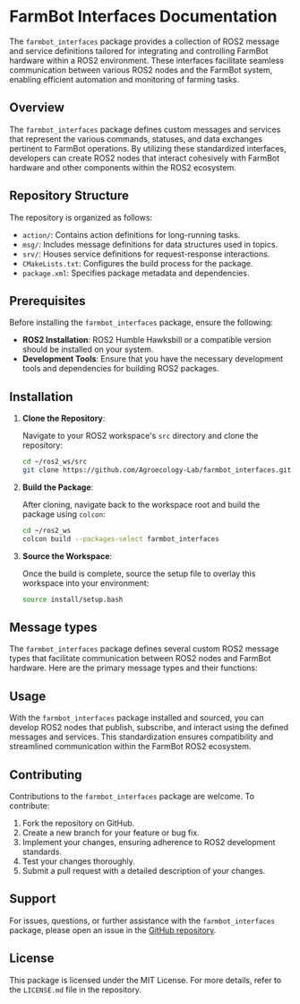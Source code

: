 # FarmBot Interfaces Documentation

The `farmbot_interfaces` package provides a collection of ROS2 message and service definitions tailored for integrating and controlling FarmBot hardware within a ROS2 environment. These interfaces facilitate seamless communication between various ROS2 nodes and the FarmBot system, enabling efficient automation and monitoring of farming tasks.

## Overview

The `farmbot_interfaces` package defines custom messages and services that represent the various commands, statuses, and data exchanges pertinent to FarmBot operations. By utilizing these standardized interfaces, developers can create ROS2 nodes that interact cohesively with FarmBot hardware and other components within the ROS2 ecosystem.

## Repository Structure

The repository is organized as follows:

- `action/`: Contains action definitions for long-running tasks.
- `msg/`: Includes message definitions for data structures used in topics.
- `srv/`: Houses service definitions for request-response interactions.
- `CMakeLists.txt`: Configures the build process for the package.
- `package.xml`: Specifies package metadata and dependencies.

## Prerequisites

Before installing the `farmbot_interfaces` package, ensure the following:

- **ROS2 Installation**: ROS2 Humble Hawksbill or a compatible version should be installed on your system.
- **Development Tools**: Ensure that you have the necessary development tools and dependencies for building ROS2 packages.

## Installation

1. **Clone the Repository**:

   Navigate to your ROS2 workspace's `src` directory and clone the repository:

   ```bash
   cd ~/ros2_ws/src
   git clone https://github.com/Agroecology-Lab/farmbot_interfaces.git
   ```

2. **Build the Package**:

   After cloning, navigate back to the workspace root and build the package using `colcon`:

   ```bash
   cd ~/ros2_ws
   colcon build --packages-select farmbot_interfaces
   ```

3. **Source the Workspace**:

   Once the build is complete, source the setup file to overlay this workspace into your environment:

   ```bash
   source install/setup.bash
   ```

## Message types   

The `farmbot_interfaces` package defines several custom ROS2 message types that facilitate communication between ROS2 nodes and FarmBot hardware. Here are the primary message types and their functions:
  

## Usage

With the `farmbot_interfaces` package installed and sourced, you can develop ROS2 nodes that publish, subscribe, and interact using the defined messages and services. This standardization ensures compatibility and streamlined communication within the FarmBot ROS2 ecosystem.

## Contributing

Contributions to the `farmbot_interfaces` package are welcome. To contribute:

1. Fork the repository on GitHub.
2. Create a new branch for your feature or bug fix.
3. Implement your changes, ensuring adherence to ROS2 development standards.
4. Test your changes thoroughly.
5. Submit a pull request with a detailed description of your changes.

## Support

For issues, questions, or further assistance with the `farmbot_interfaces` package, please open an issue in the [GitHub repository](https://github.com/farmbot-ros/farmbot_interfaces/issues).

## License

This package is licensed under the MIT License. For more details, refer to the `LICENSE.md` file in the repository.
